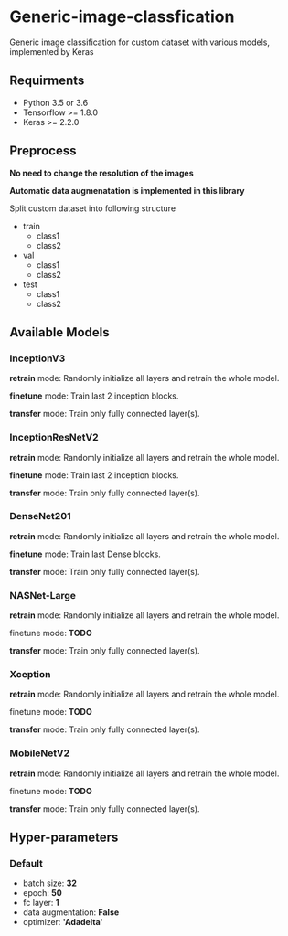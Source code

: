 # Generic-image-classfication
Generic image classification for custom dataset with various models, implemented by Keras

## Requirments
* Python 3.5 or 3.6
* Tensorflow >= 1.8.0
* Keras >= 2.2.0

## Preprocess
**No need to change the resolution of the images**

**Automatic data augmenatation is implemented in this library**

Split custom dataset into following structure
* train
  * class1
  * class2
* val
  * class1
  * class2
* test
  * class1
  * class2

## Available Models
### InceptionV3
**retrain** mode: Randomly initialize all layers and retrain the whole model.

**finetune** mode: Train last 2 inception blocks.

**transfer** mode: Train only fully connected layer(s).

### InceptionResNetV2
**retrain** mode: Randomly initialize all layers and retrain the whole model.

**finetune** mode: Train last 2 inception blocks.

**transfer** mode: Train only fully connected layer(s).

### DenseNet201
**retrain** mode: Randomly initialize all layers and retrain the whole model.

**finetune** mode: Train last Dense blocks.

**transfer** mode: Train only fully connected layer(s).

### NASNet-Large
**retrain** mode: Randomly initialize all layers and retrain the whole model.

finetune mode: **TODO**

**transfer** mode: Train only fully connected layer(s).

### Xception
**retrain** mode: Randomly initialize all layers and retrain the whole model.

finetune mode: **TODO**

**transfer** mode: Train only fully connected layer(s).

### MobileNetV2
**retrain** mode: Randomly initialize all layers and retrain the whole model.

finetune mode: **TODO**

**transfer** mode: Train only fully connected layer(s).

## Hyper-parameters
### Default
* batch size: **32**
* epoch: **50**
* fc layer: **1**
* data augmentation: **False**
* optimizer: **'Adadelta'**

